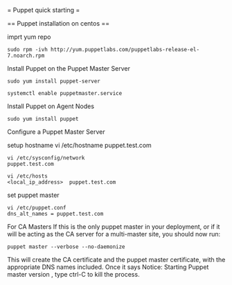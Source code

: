 = Puppet quick starting =

== Puppet installation on centos == 

imprt yum repo

	sudo rpm -ivh http://yum.puppetlabs.com/puppetlabs-release-el-7.noarch.rpm 

Install Puppet on the Puppet Master Server

 	sudo yum install puppet-server

 	systemctl enable puppetmaster.service

Install Puppet on Agent Nodes

	sudo yum install puppet


Configure a Puppet Master Server

setup hostname 
	vi /etc/hostname
	puppet.test.com

	vi /etc/sysconfig/network
	puppet.test.com

	vi /etc/hosts
	<local_ip_address>  puppet.test.com

set puppet master

	vi /etc/puppet.conf 
	dns_alt_names = puppet.test.com

For CA Masters
If this is the only puppet master in your deployment, or if it will be acting as the CA server for a multi-master site, you should now run:

	puppet master --verbose --no-daemonize

This will create the CA certificate and the puppet master certificate, with the appropriate DNS names included. Once it says Notice: Starting Puppet master version <VERSION>, type ctrl-C to kill the process.




